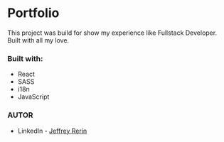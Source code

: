 # Portfolio

This project was build for show my experience like Fullstack Developer. Built with all my love.

### <strong>Built with:</strong>

- React
- SASS
- i18n
- JavaScript

### <strong>AUTOR</strong>

- LinkedIn - <a href="https://www.linkedin.com/in/jeffrey-rerin/">Jeffrey Rerín</a>

